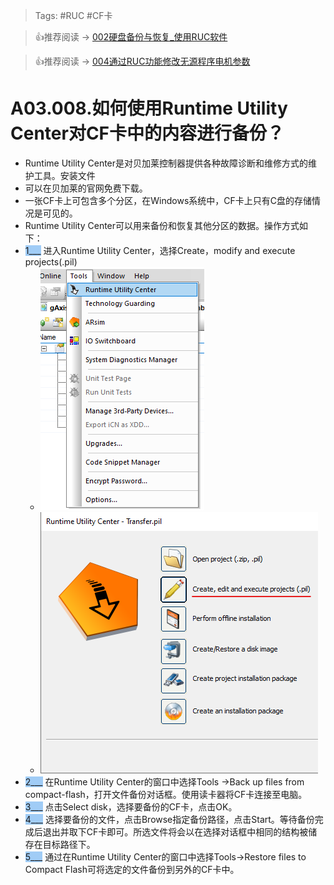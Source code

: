 > Tags: #RUC #CF卡

> 👍推荐阅读 → [002硬盘备份与恢复_使用RUC软件](../C07_工具/002硬盘备份与恢复_使用RUC软件.md)

> 👍推荐阅读 → [004通过RUC功能修改无源程序电机参数](../C04_现场维运/004通过RUC功能修改无源程序电机参数.md)

# A03.008.如何使用Runtime Utility Center对CF卡中的内容进行备份？

- Runtime Utility Center是对贝加莱控制器提供各种故障诊断和维修方式的维护工具。安装文件
- 可以在贝加莱的官网免费下载。
- 一张CF卡上可包含多个分区，在Windows系统中，CF卡上只有C盘的存储情况是可见的。
- Runtime Utility Center可以用来备份和恢复其他分区的数据。操作方式如下：
- <span style="background:#A0CCF6">1___</span> 进入Runtime Utility Center，选择Create，modify and execute projects(.pil)
    - ![Img](./FILES/008如何使用Runtime%20Utility%20Center对CF卡中的内容进行备份？.md/img-20220528211946.png)
    - ![Img](./FILES/008如何使用Runtime%20Utility%20Center对CF卡中的内容进行备份？.md/img-20220528211949.png)
- <span style="background:#A0CCF6">2___</span> 在Runtime Utility Center的窗口中选择Tools →Back up files from compact-flash，打开文件备份对话框。使用读卡器将CF卡连接至电脑。
- <span style="background:#A0CCF6">3___</span> 点击Select disk，选择要备份的CF卡，点击OK。
- <span style="background:#A0CCF6">4___</span> 选择要备份的文件，点击Browse指定备份路径，点击Start。等待备份完成后退出并取下CF卡即可。所选文件将会以在选择对话框中相同的结构被储存在目标路径下。
- <span style="background:#A0CCF6">5___</span> 通过在Runtime Utility Center的窗口中选择Tools→Restore files to Compact Flash可将选定的文件备份到另外的CF卡中。
